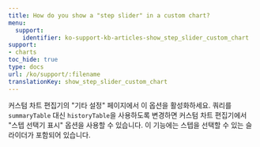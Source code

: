 ```yaml
---
title: How do you show a "step slider" in a custom chart?
menu:
  support:
    identifier: ko-support-kb-articles-show_step_slider_custom_chart
support:
- charts
toc_hide: true
type: docs
url: /ko/support/:filename
translationKey: show_step_slider_custom_chart
---
```

커스텀 차트 편집기의 "기타 설정" 페이지에서 이 옵션을 활성화하세요. 쿼리를 `summaryTable` 대신 `historyTable`을 사용하도록 변경하면 커스텀 차트 편집기에서 "스텝 선택기 표시" 옵션을 사용할 수 있습니다. 이 기능에는 스텝을 선택할 수 있는 슬라이더가 포함되어 있습니다.
